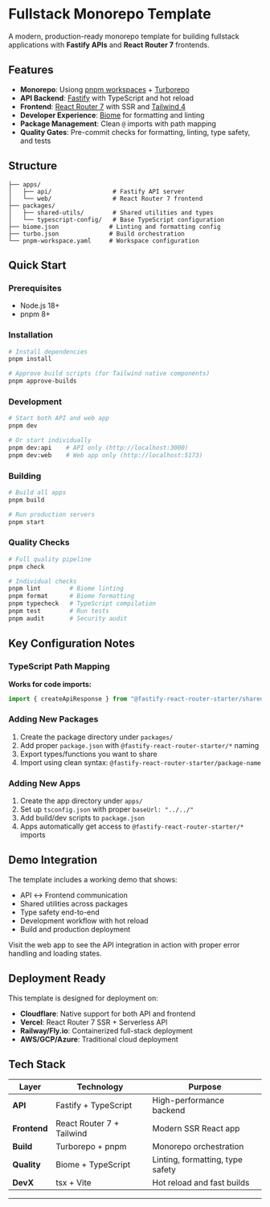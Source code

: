 # Fullstack Monorepo Template

A modern, production-ready monorepo template for building fullstack applications with **Fastify APIs** and **React Router 7** frontends.

## Features

- **Monorepo**: Usiong [pnpm workspaces](https://pnpm.io/workspaces) + [Turborepo](https://turborepo.com/docs)
- **API Backend**: [Fastify](https://fastify.dev/) with TypeScript and hot reload
- **Frontend**: [React Router 7](https://reactrouter.com/home) with SSR and [Tailwind 4](https://tailwindcss.com/docs)
- **Developer Experience**: [Biome](https://biomejs.dev/) for formatting and linting
- **Package Management**: Clean `@` imports with path mapping
- **Quality Gates**: Pre-commit checks for formatting, linting, type safety, and tests

## Structure

```
├── apps/
│   ├── api/                 # Fastify API server
│   └── web/                 # React Router 7 frontend
├── packages/
│   ├── shared-utils/        # Shared utilities and types
│   └── typescript-config/   # Base TypeScript configuration
├── biome.json              # Linting and formatting config
├── turbo.json              # Build orchestration
└── pnpm-workspace.yaml     # Workspace configuration
```

## Quick Start

### Prerequisites

- Node.js 18+
- pnpm 8+

### Installation

```bash
# Install dependencies
pnpm install

# Approve build scripts (for Tailwind native components)
pnpm approve-builds
```

### Development

```bash
# Start both API and web app
pnpm dev

# Or start individually
pnpm dev:api    # API only (http://localhost:3000)
pnpm dev:web    # Web app only (http://localhost:5173)
```

### Building

```bash
# Build all apps
pnpm build

# Run production servers
pnpm start
```

### Quality Checks

```bash
# Full quality pipeline
pnpm check

# Individual checks
pnpm lint        # Biome linting
pnpm format      # Biome formatting
pnpm typecheck   # TypeScript compilation
pnpm test        # Run tests
pnpm audit       # Security audit
```

## Key Configuration Notes

### TypeScript Path Mapping

**Works for code imports:**

```typescript
import { createApiResponse } from "@fastify-react-router-starter/shared-utils";
```

### Adding New Packages

1. Create the package directory under `packages/`
2. Add proper `package.json` with `@fastify-react-router-starter/*` naming
3. Export types/functions you want to share
4. Import using clean syntax: `@fastify-react-router-starter/package-name`

### Adding New Apps

1. Create the app directory under `apps/`
2. Set up `tsconfig.json` with proper `baseUrl: "../../"`
3. Add build/dev scripts to `package.json`
4. Apps automatically get access to `@fastify-react-router-starter/*` imports

## Demo Integration

The template includes a working demo that shows:

- API ↔ Frontend communication
- Shared utilities across packages
- Type safety end-to-end
- Development workflow with hot reload
- Build and production deployment

Visit the web app to see the API integration in action with proper error handling and loading states.

## Deployment Ready

This template is designed for deployment on:

- **Cloudflare**: Native support for both API and frontend
- **Vercel**: React Router 7 SSR + Serverless API
- **Railway/Fly.io**: Containerized full-stack deployment
- **AWS/GCP/Azure**: Traditional cloud deployment

## Tech Stack

| Layer        | Technology                | Purpose                          |
| ------------ | ------------------------- | -------------------------------- |
| **API**      | Fastify + TypeScript      | High-performance backend         |
| **Frontend** | React Router 7 + Tailwind | Modern SSR React app             |
| **Build**    | Turborepo + pnpm          | Monorepo orchestration           |
| **Quality**  | Biome + TypeScript        | Linting, formatting, type safety |
| **DevX**     | tsx + Vite                | Hot reload and fast builds       |

---
